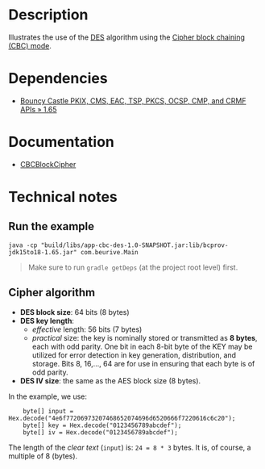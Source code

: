 # Description

Illustrates the use of the [DES](https://en.wikipedia.org/wiki/Data_Encryption_Standard) algorithm using
the [Cipher block chaining (CBC) mode](https://en.wikipedia.org/wiki/Block_cipher_mode_of_operation#Cipher_block_chaining_(CBC)).

# Dependencies

* [Bouncy Castle PKIX, CMS, EAC, TSP, PKCS, OCSP, CMP, and CRMF APIs » 1.65](https://mvnrepository.com/artifact/org.bouncycastle/bcpkix-jdk15to18/1.65)

# Documentation

* [CBCBlockCipher](https://people.eecs.berkeley.edu/~jonah/bc/org/bouncycastle/crypto/modes/CBCBlockCipher.html)

# Technical notes

## Run the example

    java -cp "build/libs/app-cbc-des-1.0-SNAPSHOT.jar:lib/bcprov-jdk15to18-1.65.jar" com.beurive.Main

> Make sure to run `gradle getDeps` (at the project root level) first.

## Cipher algorithm

* **DES block size**: 64 bits (8 bytes)
* **DES key length**:
  * _effective_ length: 56 bits (7 bytes)
  * _practical_ size: the key is nominally stored or transmitted as **8 bytes**, each with odd parity.
    One bit in each 8-bit byte of the KEY may be utilized for error detection in key generation,
    distribution, and storage. Bits 8, 16,..., 64 are for use in ensuring that each byte is of odd
    parity.
* **DES IV size**: the same as the AES block size (8 bytes).

In the example, we use:

        byte[] input = Hex.decode("4e6f77206973207468652074696d6520666f7220616c6c20");
        byte[] key = Hex.decode("0123456789abcdef");
        byte[] iv = Hex.decode("0123456789abcdef");
        
The length of the _clear text_ (`input`) is: `24 = 8 * 3` bytes.
It is, of course, a multiple of 8 (bytes).
